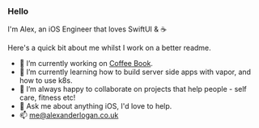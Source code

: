 ### Hello

I'm Alex, an iOS Engineer that loves SwiftUI & ☕️

Here's a quick bit about me whilst I work on a better readme.

- 🔭 I’m currently working on [Coffee Book](https://apps.apple.com/gb/app/coffee-book/id1512681263).
- 🌱 I’m currently learning how to build server side apps with vapor, and how to use k8s.
- 👯 I’m always happy to collaborate on projects that help people - self care, fitness etc!
- 💬 Ask me about anything iOS, I'd love to help.
- 📫 me@alexanderlogan.co.uk
